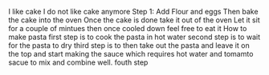 I like cake
I do not like cake anymore
Step 1: Add Flour and eggs
Then bake the cake into the oven
Once the cake is done take it out of the oven
Let it sit for a couple of mintues
then once cooled down feel free to eat it
How to make pasta
first step is to cook the pasta in hot water
second step is to wait for the pasta to dry
third step is to then take out the pasta and leave it on the top and start making the sauce which requires hot water and tomamto sacue to mix and combine well.
fouth step
